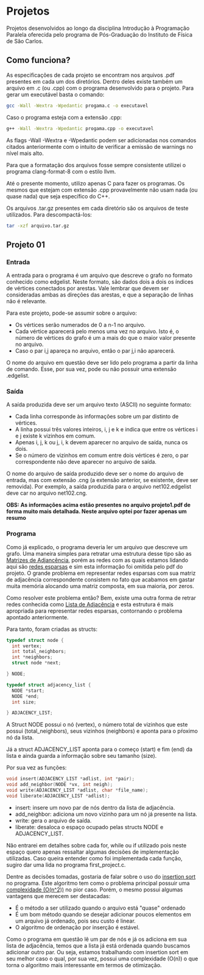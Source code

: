 # Projetos
Projetos desenvolvidos ao longo da disciplina Introdução à Programação Paralela 
oferecida pelo programa de Pós-Graduação do Instituto de Física de São Carlos.

## Como funciona?

As especificações de cada projeto se encontram nos arquivos .pdf presentes em cada um 
dos diretórios. Dentro deles existe também um arquivo em .c (ou .cpp) com o programa 
desenvolvido para o projeto. Para gerar um executável basta o comando:

```bash
gcc -Wall -Wextra -Wpedantic progama.c -o executavel
```

Caso o programa esteja com a extensão .cpp:
```bash
g++ -Wall -Wextra -Wpedantic progama.cpp -o executavel
```

As flags -Wall -Wextra e -Wpedantic podem ser adicionadas nos comandos citados anteriormente 
com o intuito de verificar a emissão de warnings no nível mais alto.

Para que a formatação dos arquivos fosse sempre consistente utilizei o programa 
clang-format-8 com o estilo llvm.

Até o presente momento, utilizo apenas C para fazer os programas. Os mesmos que estejam 
com extensão .cpp provavelmente não usam nada (ou quase nada) que seja específico do C++.

Os arquivos .tar.gz presentes em cada diretório são os arquivos de teste utilizados. Para 
descompactá-los:

```bash
tar -xzf arquivo.tar.gz
```

## Projeto 01

### Entrada

A entrada para o programa é um arquivo que descreve o grafo no formato conhecido como edgelist.
Neste formato, são dados dois a dois os índices de vértices conectados por arestas. Vale lembrar que 
devem ser consideradas ambas as direções das arestas, e que a separação de linhas não é relevante.

Para este projeto, pode-se assumir sobre o arquivo:
- Os vértices serão numerados de 0 a n-1 no arquivo.
- Cada vértice aparecerá pelo menos uma vez no arquivo. Isto é, o número de vértices 
do grafo é um a mais do que o maior valor presente no arquivo.
- Caso o par i,j apareça no arquivo, então o par j,i não aparecerá.

O nome do arquivo em questão deve ser lido pelo programa a partir da linha de comando. Esse, 
por sua vez, pode ou não possuir uma extensão .edgelist.

### Saída

A saída produzida deve ser um arquivo texto (ASCII) no seguinte formato:
- Cada linha corresponde às informações sobre um par distinto de vértices.
- A linha possui três valores inteiros, i, j e k e indica que entre os vértices
i e j existe k vizinhos em comum.
- Apenas i, j, k ou j, i, k devem aparecer no arquivo de saída, nunca os dois.
- Se o número de vizinhos em comum entre dois vértices é zero, o par correspondente
não deve aparecer no arquivo de saída.

O nome do arquivo de saída produzido deve ser o nome do arquivo de entrada, mas
com extensão .cng (a extensão anterior, se existente, deve ser removida). Por exemplo,
a saída produzida para o arquivo net102.edgelist deve car no arquivo net102.cng.

**OBS: As informações acima estão presentes no arquivo projeto1.pdf de forma muito 
mais detalhada. Neste arquivo optei por fazer apenas um resumo**

### Programa

Como já explicado, o programa deveria ler um arquivo que descreve um grafo. Uma maneira simples 
para retratar uma estrutura desse tipo são as [Matrizes de Adjancência](https://en.wikipedia.org/wiki/Adjacency_matrix), 
porém as redes com as quais estamos lidando aqui são [redes esparsas](https://en.wikipedia.org/wiki/Sparse_network) 
e sim esta informação foi omitida pelo pdf do projeto. O grande problema em representar redes esparsas com 
sua matriz de adjacência correspondente consistem no fato que acabamos em gastar muita memória alocando uma matriz 
composta, em sua maioria, por zeros.

Como resolver este problema então? Bem, existe uma outra forma de retrar redes conhecida como [Lista de Adjacência](https://en.wikipedia.org/wiki/Adjacency_list) 
e esta estrutura é mais apropriada para representar redes esparsas, contornando o problema apontado anteriormente.

Para tanto, foram criadas as structs:

```c
typedef struct node {
  int vertex;
  int total_neighbors;
  int *neighbors;
  struct node *next;

} NODE;

typedef struct adjacency_list {
  NODE *start;
  NODE *end;
  int size;

} ADJACENCY_LIST;
```

A Struct NODE possui o nó (vertex), o número total de vizinhos que este possui (total\_neighbors), seus vizinhos (neighbors) 
e aponta para o pŕoximo nó da lista.

Já a struct ADJACENCY\_LIST aponta para o começo (start) e fim (end) da lista e ainda guarda a informação sobre seu 
tamanho (size).

Por sua vez as funções:

```c
void insert(ADJACENCY_LIST *adlist, int *pair);
void add_neighbor(NODE *vx, int neigh);
void write(ADJACENCY_LIST *adlist, char *file_name);
void liberate(ADJACENCY_LIST *adlist);
```
- insert: insere um novo par de nós dentro da lista de adjacência.
- add\_neighbor: adiciona um novo vizinho para um nó já presente na lista.
- write: gera o arquivo de saída.
- liberate: desaloca o espaço ocupado pelas structs NODE e ADJACENCY\_LIST.

Não entrarei em detalhes sobre cada for, while ou if utilizado pois neste espaço quero apenas ressaltar algumas 
decisões de implementação utilizadas. Caso queira entender como foi implementada cada função, sugiro dar uma lida 
no programa first\_project.c.

Dentre as decisões tomadas, gostaria de falar sobre o uso do [insertion sort](https://en.wikipedia.org/wiki/Insertion_sort) 
no programa. Este algoritmo tem como o problema principal possuir uma [complexidade \(O(n^2)\)](https://en.wikipedia.org/wiki/Big_O_notation) 
no pior caso. Porém, o mesmo possui algumas vantagens que merecem ser destacadas:

- É o método a ser utilizado quando o arquivo está "quase" ordenado
- É um bom método quando se desejar adicionar poucos elementos em um arquivo já ordenado, pois seu custo é linear.
- O algoritmo de ordenação por inserção é estável.

Como o programa em questão lê um par de nós e já os adiciona em sua lista de adjacência, temos que a lista já 
está ordenada quando buscamos adicionar outro par. Ou seja, estamos trabalhando com insertion sort em seu melhor caso 
o qual, por sua vez, possui uma complexidade \(O(n)\) o que torna o algoritmo mais interessante em termos de 
otimização.
